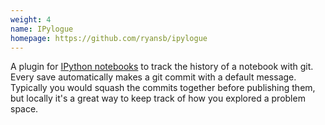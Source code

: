 ```yaml
---
weight: 4
name: IPylogue
homepage: https://github.com/ryansb/ipylogue
---
```


A plugin for [IPython notebooks][notebook] to track the history of a notebook
with git. Every save automatically makes a git commit with a default message.
Typically you would squash the commits together before publishing them, but
locally it's a great way to keep track of how you explored a problem space.

[notebook]: http://ipython.org/notebook.html
